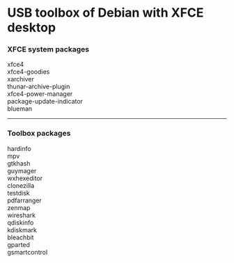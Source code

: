 # USB toolbox of Debian with XFCE desktop 

### XFCE system packages

xfce4  
xfce4-goodies  
xarchiver  
thunar-archive-plugin  
xfce4-power-manager  
package-update-indicator  
blueman

* * *

### Toolbox packages

hardinfo  
mpv  
gtkhash  
guymager  
wxhexeditor  
clonezilla  
testdisk  
pdfarranger  
zenmap  
wireshark  
qdiskinfo  
kdiskmark  
bleachbit  
gparted  
gsmartcontrol
